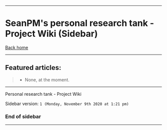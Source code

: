 
***

# SeanPM's personal research tank - Project Wiki (Sidebar)

[Back home](https://github.com/seanpm2001/Personal-research-tank/wiki/)

***

## Featured articles:

> * None, at the moment.

***

Personal research tank - Project Wiki

Sidebar version: `1 (Monday, November 9th 2020 at 1:21 pm)`

### End of sidebar

***
